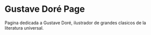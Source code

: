 # Gustave Doré Page

Pagina dedicada a Gustave Doré, ilustrador de grandes clasicos de la literatura universal.
